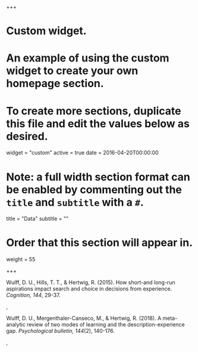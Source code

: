 +++
# Custom widget.
# An example of using the custom widget to create your own homepage section.
# To create more sections, duplicate this file and edit the values below as desired.
widget = "custom"
active = true
date = 2016-04-20T00:00:00

# Note: a full width section format can be enabled by commenting out the `title` and `subtitle` with a `#`.
title = "Data"
subtitle = ""

# Order that this section will appear in.
weight = 55

+++

Wulff, D. U., Hills, T. T., & Hertwig, R. (2015). How short-and long-run aspirations impact search and choice in decisions from experience. *Cognition, 144*, 29-37.

[<i class="fas fa-database"></i>](data/WulffHillsHertwig2015ShortLongRun.zip),
[<i class="far fa-file-alt"></i>](pdf/WulffEtAl2015LongShortRun.pdf)


Wulff, D. U., Mergenthaler-Canseco, M., & Hertwig, R. (2018). A meta-analytic review of two modes of learning and the description-experience gap. *Psychological bulletin, 144*(2), 140-176.

[<i class="fas fa-database"></i>](data/WulffEtAl_TwoModes_Data.zip),
[<i class="far fa-file-alt"></i>](pdf/WulffEtAl2018GapMeta.pdf)
